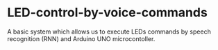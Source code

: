 # LED-control-by-voice-commands
A basic system which allows us to execute LEDs commands by speech recognition (RNN) and Arduino UNO microcontoller.
